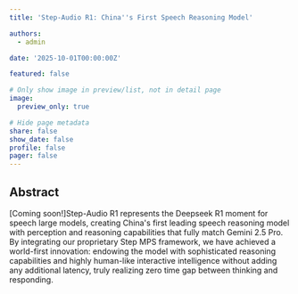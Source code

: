 ```yaml
---
title: 'Step-Audio R1: China''s First Speech Reasoning Model'

authors:
  - admin

date: '2025-10-01T00:00:00Z'

featured: false

# Only show image in preview/list, not in detail page
image:
  preview_only: true

# Hide page metadata
share: false
show_date: false
profile: false
pager: false
---
```


## Abstract

[Coming soon!]Step-Audio R1 represents the Deepseek R1 moment for speech large models, creating China's first leading speech reasoning model with perception and reasoning capabilities that fully match Gemini 2.5 Pro. By integrating our proprietary Step MPS framework, we have achieved a world-first innovation: endowing the model with sophisticated reasoning capabilities and highly human-like interactive intelligence without adding any additional latency, truly realizing zero time gap between thinking and responding.
